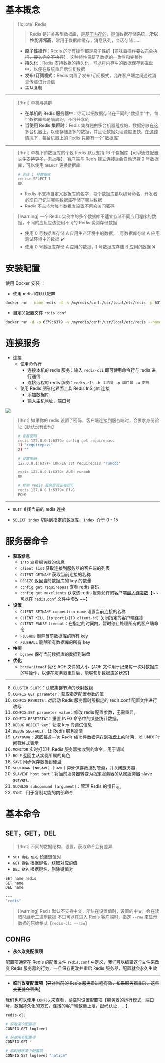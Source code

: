 # 基本概念
>[!quote] Redis
>>Redis 是非关系型数据库，是<u>基于内存的</u>，<u>键值</u>数据存储系统，**所以性能非常高**，常用于数据库缓存，消息队列，会话存储 ……
>
>- **原子性操作**：Redis 的所有操作都是原子性的【~~意味着操作要么完全执行，要么完全不执行~~】，这种特性保证了数据的一致性和完整性
>- **持久化**：Redis 支持数据的持久化，可以将内存中的数据保存到磁盘中，以便在系统重启后恢复数据
>- **发布/订阅模式**：Redis 内置了发布/订阅模式，允许客户端之间通过消息传递进行通信
>- **主从复制**

---

>[!hint] 单机与集群
>- **在单机的 Redis 服务器中**：你可以把数据存储在不同的"数据库"中，每个数据库都是隔离的，不可共享的
>- **当使用 Redis 集群时**：Redis 集群是由多台机器组成的，数据分散在这多台机器上，以便存储更多的数据，并且让数据处理速度更快。<u>在这种情况下，每台机器上的 Redis 只能有一个"数据库"</u>

---

>[!hint] 单机下的数据库的个数
>Redis 默认支持 16 个数据库【~~可以通过配置文件支持更多，无上限~~】，客户端与 Redis 建立连接后会自动选择 0 号数据库，可以使用 `SELECT` 更换数据库
>
> ```bash
> # 选择 1 号数据库
> redis> SELECT 1
> OK
> ```
> - Redis 不支持自定义数据库的名字，每个数据库都以编号命名，开发者必须自己记住哪些数据库存储了哪些数据
> - Redis 不支持为每个数据库设置不同的访问密码

>[!warning] 一个 Redis 实例中的多个数据库不适宜存储不同应用程序的数据，不同的应用应该使用不同的 Redis 实例存储数据
> - 使用 0 号数据库存储 A 应用生产环境中的数据，1 号数据库存储 A 应用测试环境中的数据  ✔️
> - 使用 0 号数据库存储 A 应用的数据，1 号数据库存储 B 应用的数据  ❌

# 安装配置
使用 Docker 安装 ：
- 使用 redis 的默认配置
```bash
docker run --name redis -d -v /myredis/conf:/usr/local/etc/redis -p 6379:6379 redis
```

- 自定义配置文件 `redis.conf` 
```bash
docker run -d -p 6379:6379 -v /myredis/conf:/usr/local/etc/redis --name myredis redis redis-server /usr/local/etc/redis/redis.conf
```

# 连接服务
- 连接
	- 使用命令行
		- 连接本机的 redis 服务：输入 `redis-cli` 即可使用命令行与 redis 进行通信
		- 连接远程的 redis 服务：`redis-cli -h 主机号 -p 端口号 -a 密码` 
	- 使用 Redis 图形化界面工具 Redis InSight 连接
		- 添加数据库
		- 输入主机地址，端口号

![](https://obsidian-1307744200.cos.ap-guangzhou.myqcloud.com/%E5%9B%BE%E7%89%87/202404180051783.png)

>[!hint] 如果你的 redis 设置了密码，客户端连接到服务端时，会要求身份验证【~~默认没有密码~~】
> ```bash
> # 查看密码
> redis 127.0.0.1:6379> config get requirepass
> 1) "requirepass"
> 2) ""
> 
> # 设置密码
> 127.0.0.1:6379> CONFIG set requirepass "runoob"
> 
> redis 127.0.0.1:6379> AUTH runoob
> OK
> 
> # 检测 redis 服务是否正在运行
> redis 127.0.0.1:6379> PING
> PONG
> ```

---

- `QUIT` 关闭当前的 redis 连接
    
- `SELECT index` 切换到指定的数据库，`index`  介于 0 - 15

# 服务器命令
- **获取信息**
	- `info` 查看服务器的信息
	- `client list` 获取连接到服务器的客户端的列表
	- `CLIENT GETNAME` 获取当前连接的名称
	- `DBSIZE` 返回当前数据库的 key 的数量
	- `config get requirepass` 查看 redis 密码
	- `config get maxclients` 获取该 redis 服务允许的客户端<u>最大连接数</u>【~~可以在 `redis.conf` 文件中修改 ~~】
- **设置**
	- `CLIENT SETNAME connection-name` 设置当前连接的名称
	- `CLIENT KILL [ip:port]/[ID client-id]` 关闭指定的客户端连接
	- `CLIENT PAUSE timeout`：在指定的时间内，暂时停止处理所有的客户端命令
	- `FLUSHDB` 删除当前数据库的所有 key
	- `FLUSHALL` 删除所有数据库的所有 key
- **快照**
	- `bgsave` 保存当前数据库的数据到磁盘
- **优化**
	- `bgrewriteaof` 优化 AOF 文件的大小【AOF 文件用于记录每一次对数据库的写操作，以便在服务器重启后，能够恢复数据库的状态】

---

8. `CLUSTER SLOTS`：获取集群节点的映射数组
14. `CONFIG GET parameter`：获取指定配置参数的值
15. `CONFIG REWRITE`：对启动 Redis 服务器时所指定的 redis.conf 配置文件进行改写
16. `CONFIG SET parameter value`：修改 redis 配置参数，无需重启。
17. `CONFIG RESETSTAT`：重置 INFO 命令中的某些统计数据。
19. `DEBUG OBJECT key`：获取 key 的调试信息
20. `DEBUG SEGFAULT`：让 Redis 服务崩溃
24. `LASTSAVE`：返回最近一次 Redis 成功将数据保存到磁盘上的时间，以 UNIX 时间戳格式表示
25. `MONITOR` 实时打印出 Redis 服务器接收到的命令，用于调试
26. `ROLE` 返回主从实例所属的角色
27. `SAVE` 同步保存数据到硬盘
28. `SHUTDOWN [NOSAVE] [SAVE]` 异步保存数据到硬盘，并关闭服务器
29. `SLAVEOF host port`：将当前服务器转变为指定服务器的从属服务器(slave server)。
30. `SLOWLOG subcommand [argument]`：管理 Redis 的慢日志。
31. `SYNC`：用于复制功能的内部命令


# 基本命令
## SET，GET，DEL
>[!hint] 不同的数据结构，设置，获取命令会有差异

- `SET 键名 值名` 设置键值对
- `GET 键名` 根据键名，获取对应的值
- `DEL 键名` 根据键名，删除键值对

```bash
SET name redis
GET name
DEL name

---
"redis"
```

>[!warning] Redis 默认不支持中文，所以在设置值时，设置的中文，会在读取时展示二进制数据
>不过可以在进入 Redis 客户端时，指定 `--raw` 来显示数据的原始格式【`redis-cli --raw`】

## CONFIG
- **永久改变配置项**

配置项通常在 Redis 的配置文件 `redis.conf` 中定义，我们可以编辑这个文件来改变 Redis 服务器的行为，一旦保存更改并重启 Redis 服务器，配置就会永久生效

---

- **临时改变配置项**【~~只对当前的 Redis 服务器进程有效，如果服务器重启，这些变更就会丢失~~】

我们也可以使用 `CONFIG` 来查看，或临时设置<u>配置项</u>【服务器的运行模式，端口号，数据持久化的方式，连接的客户端数量上限，密码认证 ……】

```bash
redis-cli

# 获取某个配置项
CONFIG GET loglevel

# 获取所有配置项
CONFIG GET *

# 临时修改某个配置项
CONFIG SET loglevel "notice"
```

